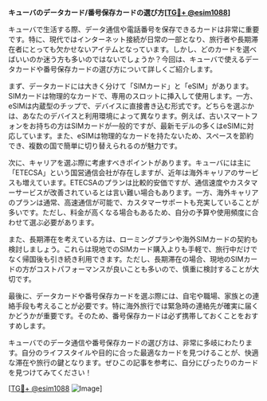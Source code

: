 **キューバのデータカード/番号保存カードの選び方[[TG💪+ @esim1088](https://t.me/s/esim1088)]**

キューバで生活する際、データ通信や電話番号を保存できるカードは非常に重要です。特に、現代ではインターネット接続が日常の一部となり、旅行者や長期滞在者にとっても欠かせないアイテムとなっています。しかし、どのカードを選べばいいのか迷う方も多いのではないでしょうか？今回は、キューバで使えるデータカードや番号保存カードの選び方について詳しくご紹介します。

まず、データカードには大きく分けて「SIMカード」と「eSIM」があります。SIMカードは物理的なカードで、専用のスロットに挿入して使用します。一方、eSIMは内蔵型のチップで、デバイスに直接書き込む形式です。どちらを選ぶかは、あなたのデバイスと利用環境によって異なります。例えば、古いスマートフォンをお持ちの方はSIMカードが一般的ですが、最新モデルの多くはeSIMに対応しています。また、eSIMは物理的なカードを持たないため、スペースを節約でき、複数の国で簡単に切り替えられるのが魅力です。

次に、キャリアを選ぶ際に考慮すべきポイントがあります。キューバには主に「ETECSA」という国営通信会社が存在しますが、近年は海外キャリアのサービスも増えています。ETECSAのプランは比較的安価ですが、通信速度やカスタマーサービスが改善されているとは言い難い場合もあります。一方、海外キャリアのプランは通常、高速通信が可能で、カスタマーサポートも充実していることが多いです。ただし、料金が高くなる場合もあるため、自分の予算や使用頻度に合わせて選ぶ必要があります。

また、長期滞在を考えている方は、ローミングプランや海外SIMカードの契約も検討しましょう。これらは現地でのSIMカード購入よりも手軽で、旅行中だけでなく帰国後も引き続き利用できます。ただし、長期滞在の場合、現地のSIMカードの方がコストパフォーマンスが良いことも多いので、慎重に検討することが大切です。

最後に、データカードや番号保存カードを選ぶ際には、自宅や職場、家族との連絡手段も考えることが必要です。特に海外旅行では緊急時の連絡先が確実に届くかどうかが重要です。そのため、番号保存カードは必ず携帯しておくことをおすすめします。

キューバでのデータ通信や番号保存カードの選び方は、非常に多岐にわたります。自分のライフスタイルや目的に合った最適なカードを見つけることが、快適な滞在や旅行の鍵となります。ぜひこの記事を参考に、自分にぴったりのカードを見つけてみてください！

[[TG💪+ @esim1088](https://t.me/s/esim1088) ![Image](https://i.postimg.cc/Y0z9fWf4/image.png)]